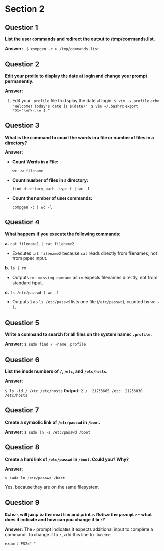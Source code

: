 # Section 2 

## Question 1
   **List the user commands and redirect the output to /tmp/commands.list.**
   
   **Answer:** ` $ compgen -c > /tmp/commands.list`
## Question 2
   
   **Edit your profile to display the date at login and change your prompt permanently.**
   
   **Answer:**

1.  Edit your `.profile` file to display the date at login:
    `$ vim ~/.profile`
 `echo "Welcome! Today's date is $(date)" `
 ` $ vim ~/.bashrc `
  `export PS1="\u@\h:\w $ "`

## Question 3

**What is the command to count the words in a file or number of files in a directory?**

**Answer:**

-   **Count Words in a File:**
    
    `wc -w filename` 
    
-   **Count number of files in a directory:**
   
    `find directory_path -type f | wc -l` 
    
-   **Count the number of user commands:**

    `compgen -c | wc -l`
## Question 4

**What happens if you execute the following commands:**

**a.** `cat filename1 | cat filename2`

-   Executes `cat filename2` because `cat` reads directly from filenames, not from piped input.

**b.** `ls | rm`

-   Outputs `rm: missing operand` as `rm` expects filenames directly, not from standard input.

**c.** `ls /etc/passwd | wc –l`

-   Outputs `1` as `ls /etc/passwd` lists one file (`/etc/passwd`), counted by `wc -l`.
## Question 5

**Write a command to search for all files on the system named `.profile`.**

**Answer:**
`$ sudo find / -name .profile`

## Question 6

**List the inode numbers of `/`, `/etc`, and `/etc/hosts`.**

**Answer:**

`$ ls -id / /etc /etc/hosts` 
**Output:**
`2 /  21233665 /etc  21233830 /etc/hosts`

## Question 7

**Create a symbolic link of `/etc/passwd` in `/boot`.**

**Answer:**
`$ sudo ln -s /etc/passwd /boot`

## Question 8
**Create a hard link of `/etc/passwd` in `/boot`. Could you? Why?**

**Answer:**


`$ sudo ln /etc/passwd /boot` 

Yes, because they are on the same filesystem.

## Question 9

**Echo `\` will jump to the next line and print `>`. Notice the prompt `>` - what does it indicate and how can you change it to `:`?**

**Answer:** The `>` prompt indicates it expects additional input to complete a command. To change it to `:`, add this line to `.bashrc`:

`export PS2=":"`

